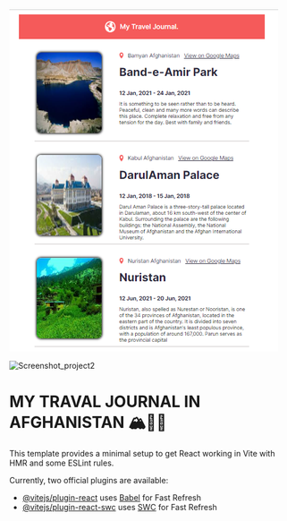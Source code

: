 
<div >
  <img src="./src/assets/Screenshot_project1.png" />
  </div>

![Screenshot_project2](https://github.com/fatima-najafi/Travel_Journal/assets/101437051/2b8d4ca8-c33f-4bd8-9e50-6efa224fc9e9)



# MY TRAVAL JOURNAL IN AFGHANISTAN 🏔️🕌🚙

This template provides a minimal setup to get React working in Vite with HMR and some ESLint rules.

Currently, two official plugins are available:


- [@vitejs/plugin-react](https://github.com/vitejs/vite-plugin-react/blob/main/packages/plugin-react/README.md) uses [Babel](https://babeljs.io/) for Fast Refresh
- [@vitejs/plugin-react-swc](https://github.com/vitejs/vite-plugin-react-swc) uses [SWC](https://swc.rs/) for Fast Refresh
